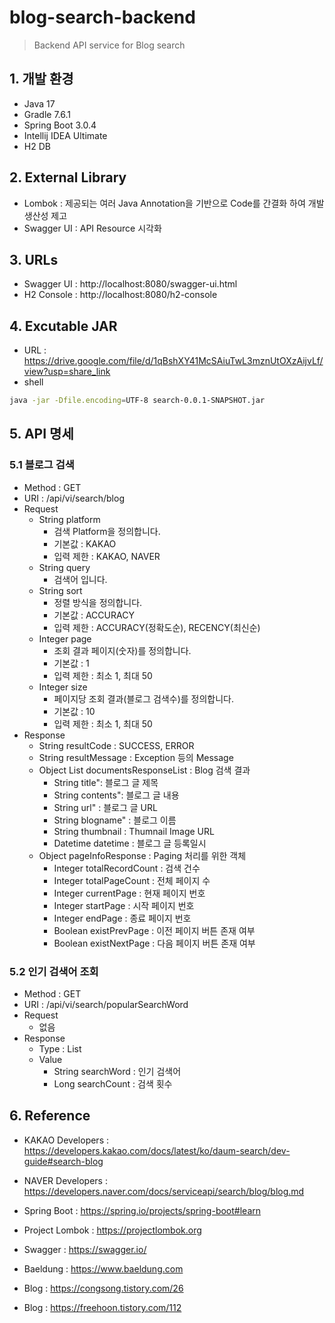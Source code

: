 # blog-search-backend
> Backend API service for Blog search 
   
## 1. 개발 환경
* Java 17
* Gradle 7.6.1
* Spring Boot 3.0.4
* Intellij IDEA Ultimate
* H2 DB
   
## 2. External Library
* Lombok : 제공되는 여러 Java Annotation을 기반으로 Code를 간결화 하여 개발 생산성 제고
* Swagger UI : API Resource 시각화
   
## 3. URLs
* Swagger UI : http://localhost:8080/swagger-ui.html
* H2 Console : http://localhost:8080/h2-console
   
## 4. Excutable JAR
* URL : https://drive.google.com/file/d/1qBshXY41McSAiuTwL3mznUtOXzAijvLf/view?usp=share_link
* shell
```sh
java -jar -Dfile.encoding=UTF-8 search-0.0.1-SNAPSHOT.jar
```
   
## 5. API 명세
### 5.1 블로그 검색
* Method : GET
* URI : /api/vi/search/blog
* Request
    * String platform
      * 검색 Platform을 정의합니다.
      * 기본값 : KAKAO
      * 입력 제한 : KAKAO, NAVER
   * String query
      * 검색어 입니다.
   * String sort
      * 정렬 방식을 정의합니다.
      * 기본값 : ACCURACY
      * 입력 제한 : ACCURACY(정확도순), RECENCY(최신순)
   * Integer page
      * 조회 결과 페이지(숫자)를 정의합니다.
      * 기본값 : 1
      * 입력 제한 : 최소 1, 최대 50
   * Integer size
      * 페이지당 조회 결과(블로그 검색수)를 정의합니다.
      * 기본값 : 10
      * 입력 제한 : 최소 1, 최대 50
* Response
   * String resultCode : SUCCESS, ERROR
   * String resultMessage : Exception 등의 Message
   * Object List documentsResponseList : Blog 검색 결과
      * String title": 블로그 글 제목
      * String contents": 블로그 글 내용
      * String url" : 블로그 글 URL
      * String blogname" : 블로그 이름
      * String thumbnail : Thumnail Image URL
      * Datetime datetime : 블로그 글 등록일시
   * Object pageInfoResponse : Paging 처리를 위한 객체
      * Integer totalRecordCount : 검색 건수
      * Integer totalPageCount : 전체 페이지 수
      * Integer currentPage : 현재 페이지 번호
      * Integer startPage : 시작 페이지 번호
      * Integer endPage : 종료 페이지 번호
      * Boolean existPrevPage : 이전 페이지 버튼 존재 여부
      * Boolean existNextPage : 다음 페이지 버튼 존재 여부
   
### 5.2 인기 검색어 조회
* Method : GET
* URI : /api/vi/search/popularSearchWord
* Request
   * 없음
* Response
   * Type : List 
   * Value
      * String searchWord : 인기 검색어
      * Long searchCount : 검색 횟수
   
## 6. Reference
* KAKAO Developers : <https://developers.kakao.com/docs/latest/ko/daum-search/dev-guide#search-blog>
* NAVER Developers : <https://developers.naver.com/docs/serviceapi/search/blog/blog.md>
* Spring Boot : <https://spring.io/projects/spring-boot#learn>
* Project Lombok : <https://projectlombok.org>
* Swagger : <https://swagger.io/>
* Baeldung : <https://www.baeldung.com>

* Blog : <https://congsong.tistory.com/26>
* Blog : <https://freehoon.tistory.com/112>
